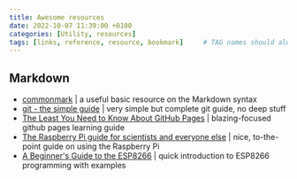 ```yaml
---
title: Awesome resources
date: 2022-10-07 11:39:00 +0100
categories: [Utility, resources]
tags: [links, reference, resource, bookmark]     # TAG names should always be lowercase
---
```


## Markdown
- [commonmark](https://commonmark.org/) | a useful basic resource on the Markdown syntax
- [git - the simple guide](https://rogerdudler.github.io/git-guide/) | very simple but complete git guide, no deep stuff
- [The Least You Need to Know About GitHub Pages](https://tomcam.github.io/least-github-pages/) | blazing-focused github pages learning guide
- [The Raspberry Pi guide for scientists and everyone else](https://raspberrypi-guide.github.io) | nice, to-the-point guide on using the Raspberry Pi
- [A Beginner's Guide to the ESP8266](https://tttapa.github.io/ESP8266/Chap01%20-%20ESP8266.html) | quick introduction to ESP8266 programming with examples
